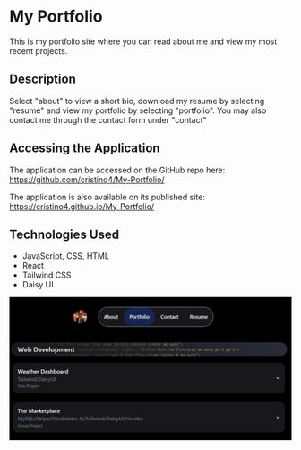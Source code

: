 # My Portfolio
This is my portfolio site where you can read about me and view my most recent projects.

## Description
Select "about" to view a short bio, download my resume by selecting "resume" and view my portfolio by selecting "portfolio". You may also contact me through the contact form under "contact"

## Accessing the Application
The application can be accessed on the GitHub repo here: https://github.com/cristino4/My-Portfolio/

The application is also available on its published site: https://cristino4.github.io/My-Portfolio/


## Technologies Used
- JavaScript, CSS, HTML
- React
- Tailwind CSS
- Daisy UI

![image](./assets/portfolio.png)